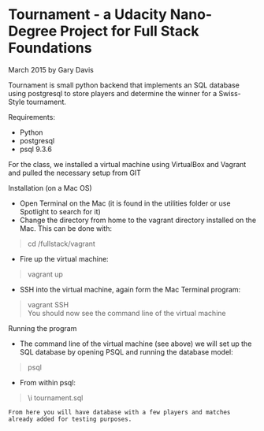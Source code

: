 # Tournament - a Udacity Nano-Degree Project for Full Stack Foundations
March 2015 by Gary Davis

Tournament is small python backend that implements an SQL database using postgresql to store players and determine the winner for a Swiss-Style tournament.

Requirements:
* Python
* postgresql
* psql 9.3.6

For the class, we installed a virtual machine using VirtualBox and Vagrant and pulled the necessary setup from GIT

Installation (on a Mac OS)
* Open Terminal on the Mac (it is found in the utilities folder or use Spotlight to search for it)
* Change the directory from home to the vagrant directory installed on the Mac.  This can be done with:  
> cd /fullstack/vagrant  
* Fire up the virtual machine:  
> vagrant up  
* SSH into the virtual machine, again form the Mac Terminal program:  
> vagrant SSH  
  You should now see the command line of the virtual machine


Running the program

* The command line of the virtual machine (see above) we will set up the SQL database by opening PSQL and running the database model:  
> psql  
* From within psql:  
> \i tournament.sql

	From here you will have database with a few players and matches already added for testing purposes.

